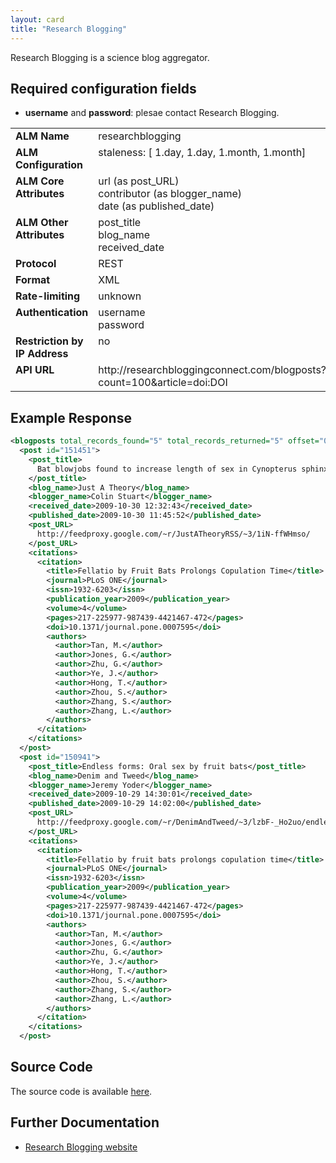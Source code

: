 ```yaml
---
layout: card
title: "Research Blogging"
---
```


Research Blogging is a science blog aggregator.

## Required configuration fields

* **username** and **password**: plesae contact Research Blogging.

<table width=100% border="0" cellspacing="0" cellpadding="0">
<tbody>
<tr>
<td valign="top" width=30%><strong>ALM Name</strong></td>
<td valign="top" width=70%>researchblogging</td>
</tr>
<tr>
<td valign="top" width=20%><strong>ALM Configuration</strong></td>
<td valign="top" width=80%>staleness: [ 1.day, 1.day, 1.month, 1.month]</td>
</tr>
<tr>
<td valign="top" width=20%><strong>ALM Core Attributes</strong></td>
<td valign="top" width=80%>url (as post_URL)<br/>contributor (as blogger_name)<br/>date (as published_date)</td>
</tr>
<td valign="top" width=20%><strong>ALM Other Attributes</strong></td>
<td valign="top" width=80%>post_title<br/>blog_name<br/>received_date</td>
</tr>
<tr>
<td valign="top" width=30%><strong>Protocol</strong></td>
<td valign="top" width=70%>REST</td>
</tr>
<tr>
<td valign="top" width=30%><strong>Format</strong></td>
<td valign="top" width=70%>XML</td>
</tr>
<tr>
<td valign="top" width=20%><strong>Rate-limiting</strong></td>
<td valign="top" width=80%>unknown</td>
</tr>
<tr>
<td valign="top" width=20%><strong>Authentication</strong></td>
<td valign="top" width=80%>username<br/>password</td>
</tr>
<tr>
<td valign="top" width=20%><strong>Restriction by IP Address</strong></td>
<td valign="top" width=80%>no</td>
</tr>
<tr>
<td valign="top" width=20%><strong>API URL</strong></td>
<td valign="top" width=80%>http://researchbloggingconnect.com/blogposts?count=100&article=doi:DOI</td>
</tr>
</tbody>
</table>

## Example Response

```xml
<blogposts total_records_found="5" total_records_returned="5" offset="0">
  <post id="151451">
    <post_title>
      Bat blowjobs found to increase length of sex in Cynopterus sphinx
    </post_title>
    <blog_name>Just A Theory</blog_name>
    <blogger_name>Colin Stuart</blogger_name>
    <received_date>2009-10-30 12:32:43</received_date>
    <published_date>2009-10-30 11:45:52</published_date>
    <post_URL>
      http://feedproxy.google.com/~r/JustATheoryRSS/~3/1iN-ffWHmso/
    </post_URL>
    <citations>
      <citation>
        <title>Fellatio by Fruit Bats Prolongs Copulation Time</title>
        <journal>PLoS ONE</journal>
        <issn>1932-6203</issn>
        <publication_year>2009</publication_year>
        <volume>4</volume>
        <pages>217-225977-987439-4421467-472</pages>
        <doi>10.1371/journal.pone.0007595</doi>
        <authors>
          <author>Tan, M.</author>
          <author>Jones, G.</author>
          <author>Zhu, G.</author>
          <author>Ye, J.</author>
          <author>Hong, T.</author>
          <author>Zhou, S.</author>
          <author>Zhang, S.</author>
          <author>Zhang, L.</author>
        </authors>
      </citation>
    </citations>
  </post>
  <post id="150941">
    <post_title>Endless forms: Oral sex by fruit bats</post_title>
    <blog_name>Denim and Tweed</blog_name>
    <blogger_name>Jeremy Yoder</blogger_name>
    <received_date>2009-10-29 14:30:01</received_date>
    <published_date>2009-10-29 14:02:00</published_date>
    <post_URL>
      http://feedproxy.google.com/~r/DenimAndTweed/~3/lzbF-_Ho2uo/endless-forms-oral-sex-by-fruitbats.html
    </post_URL>
    <citations>
      <citation>
        <title>Fellatio by fruit bats prolongs copulation time</title>
        <journal>PLoS ONE</journal>
        <issn>1932-6203</issn>
        <publication_year>2009</publication_year>
        <volume>4</volume>
        <pages>217-225977-987439-4421467-472</pages>
        <doi>10.1371/journal.pone.0007595</doi>
        <authors>
          <author>Tan, M.</author>
          <author>Jones, G.</author>
          <author>Zhu, G.</author>
          <author>Ye, J.</author>
          <author>Hong, T.</author>
          <author>Zhou, S.</author>
          <author>Zhang, S.</author>
          <author>Zhang, L.</author>
        </authors>
      </citation>
    </citations>
  </post>
```

## Source Code
The source code is available [here](https://github.com/articlemetrics/lagotto/blob/master/app/models/sources/researchblogging.rb).

## Further Documentation
* [Research Blogging website](http://researchblogging.org)
